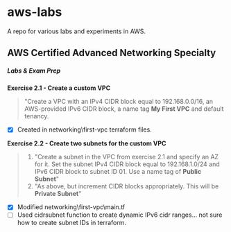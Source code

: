 # aws-labs
A repo for various labs and experiments in AWS. 

## AWS Certified Advanced Networking Specialty
##### Labs & Exam Prep

**Exercise 2.1 - Create a custom VPC**
> "Create a VPC with an IPv4 CIDR block equal to 192.168.0.0/16, an AWS-provided IPv6 CIDR block, a name tag **My First VPC** and default tenancy.
- [x] Created in networking\first-vpc terraform files.

**Exercise 2.2 - Create two subnets for the custom VPC**
> 1. "Create a subnet in the VPC from exercise 2.1 and specify an AZ for it. Set the subnet IPv4 CIDR block equal to 192.168.1.0/24 and IPv6 CIDR block to subnet ID 01. Use a name tag of **Public Subnet**"
> 2. "As above, but increment CIDR blocks appropriately. This will be **Private Subnet**"
- [x] Modified networking\first-vpc\main.tf
- [ ] Used cidrsubnet function to create dynamic IPv6 cidr ranges... not sure how to create subnet IDs in terraform. 